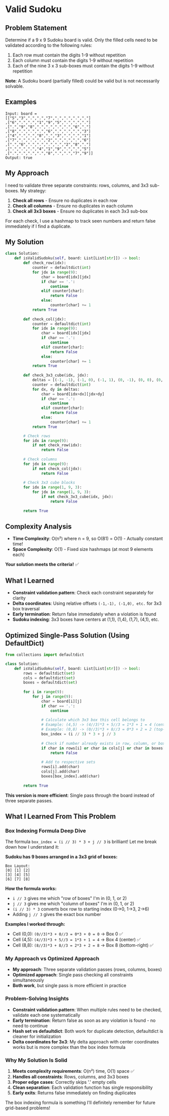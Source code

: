 # Valid Sudoku

## Problem Statement
Determine if a 9 x 9 Sudoku board is valid. Only the filled cells need to be validated according to the following rules:

1. Each row must contain the digits 1-9 without repetition
2. Each column must contain the digits 1-9 without repetition  
3. Each of the nine 3 x 3 sub-boxes must contain the digits 1-9 without repetition

**Note**: A Sudoku board (partially filled) could be valid but is not necessarily solvable.

## Examples
```
Input: board = 
[["5","3",".",".","7",".",".",".","."]
,["6",".",".","1","9","5",".",".","."]
,[".","9","8",".",".",".",".","6","."]
,["8",".",".",".","6",".",".",".","3"]
,["4",".",".","8",".","3",".",".","1"]
,["7",".",".",".","2",".",".",".","6"]
,[".","6",".",".",".",".","2","8","."]
,[".",".",".","4","1","9",".",".","5"]
,[".",".",".",".","8",".",".","7","9"]]
Output: true
```

## My Approach
I need to validate three separate constraints: rows, columns, and 3x3 sub-boxes. My strategy:

1. **Check all rows** - Ensure no duplicates in each row
2. **Check all columns** - Ensure no duplicates in each column
3. **Check all 3x3 boxes** - Ensure no duplicates in each 3x3 sub-box

For each check, I use a hashmap to track seen numbers and return false immediately if I find a duplicate.

## My Solution
```python
class Solution:
    def isValidSudoku(self, board: List[List[str]]) -> bool:
        def check_row(idx):
            counter = defaultdict(int)
            for jdx in range(9):
                char = board[idx][jdx]
                if char == '.':
                    continue
                elif counter[char]:
                    return False
                else:
                    counter[char] += 1
            return True
                
        def check_col(jdx):
            counter = defaultdict(int)
            for idx in range(9):
                char = board[idx][jdx]
                if char == '.':
                    continue
                elif counter[char]:
                    return False
                else:
                    counter[char] += 1
            return True
        
        def check_3x3_cube(idx, jdx):
            deltas = [(-1, -1), (-1, 0), (-1, 1), (0, -1), (0, 0), (0, 1), (1, -1), (1, 0), (1, 1)]
            counter = defaultdict(int)
            for dx, dy in deltas:
                char = board[idx+dx][jdx+dy]
                if char == '.':
                    continue
                elif counter[char]:
                    return False
                else:
                    counter[char] += 1
            return True

        # Check rows
        for idx in range(9):
            if not check_row(idx):
                return False
                
        # Check columns
        for jdx in range(9):
            if not check_col(jdx):
                return False
                
        # Check 3x3 cube blocks
        for idx in range(1, 9, 3):
            for jdx in range(1, 9, 3):
                if not check_3x3_cube(idx, jdx):
                    return False
        
        return True
```

## Complexity Analysis
- **Time Complexity**: O(n²) where n = 9, so O(81) = O(1) - Actually constant time!
- **Space Complexity**: O(1) - Fixed size hashmaps (at most 9 elements each)

**Your solution meets the criteria!** ✅

## What I Learned
- **Constraint validation pattern**: Check each constraint separately for clarity
- **Delta coordinates**: Using relative offsets `(-1,-1), (-1,0), etc.` for 3x3 box traversal
- **Early termination**: Return false immediately when a violation is found
- **Sudoku indexing**: 3x3 boxes have centers at (1,1), (1,4), (1,7), (4,1), etc.

## Optimized Single-Pass Solution (Using DefaultDict)
```python
from collections import defaultdict

class Solution:
    def isValidSudoku(self, board: List[List[str]]) -> bool:
        rows = defaultdict(set)
        cols = defaultdict(set)  
        boxes = defaultdict(set)
        
        for i in range(9):
            for j in range(9):
                char = board[i][j]
                if char == '.':
                    continue
                
                # Calculate which 3x3 box this cell belongs to
                # Example: (4,5) -> (4//3)*3 + 5//3 = 1*3 + 1 = 4 (center box)
                # Example: (0,8) -> (0//3)*3 + 8//3 = 0*3 + 2 = 2 (top-right box)
                box_index = (i // 3) * 3 + j // 3
                
                # Check if number already exists in row, column, or box
                if char in rows[i] or char in cols[j] or char in boxes[box_index]:
                    return False
                
                # Add to respective sets
                rows[i].add(char)
                cols[j].add(char)
                boxes[box_index].add(char)
        
        return True
```

**This version is more efficient**: Single pass through the board instead of three separate passes.

## What I Learned From This Problem

### Box Indexing Formula Deep Dive
The formula `box_index = (i // 3) * 3 + j // 3` is brilliant! Let me break down how I understand it:

**Sudoku has 9 boxes arranged in a 3x3 grid of boxes:**
```
Box Layout:
[0] [1] [2]
[3] [4] [5] 
[6] [7] [8]
```

**How the formula works:**
- `i // 3` gives me which "row of boxes" I'm in (0, 1, or 2)
- `j // 3` gives me which "column of boxes" I'm in (0, 1, or 2)  
- `(i // 3) * 3` converts box row to starting index (0→0, 1→3, 2→6)
- Adding `j // 3` gives the exact box number

**Examples I worked through:**
- Cell (0,0): `(0//3)*3 + 0//3 = 0*3 + 0 = 0` → Box 0 ✅
- Cell (4,5): `(4//3)*3 + 5//3 = 1*3 + 1 = 4` → Box 4 (center) ✅
- Cell (8,8): `(8//3)*3 + 8//3 = 2*3 + 2 = 8` → Box 8 (bottom-right) ✅

### My Approach vs Optimized Approach
- **My approach**: Three separate validation passes (rows, columns, boxes)
- **Optimized approach**: Single pass checking all constraints simultaneously
- **Both work**, but single pass is more efficient in practice

### Problem-Solving Insights
- **Constraint validation pattern**: When multiple rules need to be checked, validate each one systematically
- **Early termination**: Return false as soon as any violation is found - no need to continue
- **Hash set vs defaultdict**: Both work for duplicate detection, defaultdict is cleaner for initialization
- **Delta coordinates for 3x3**: My delta approach with center coordinates works but is more complex than the box index formula

### Why My Solution Is Solid
1. **Meets complexity requirements**: O(n²) time, O(1) space ✅
2. **Handles all constraints**: Rows, columns, and 3x3 boxes
3. **Proper edge cases**: Correctly skips '.' empty cells
4. **Clean separation**: Each validation function has single responsibility
5. **Early exits**: Returns false immediately on finding duplicates

The box indexing formula is something I'll definitely remember for future grid-based problems!